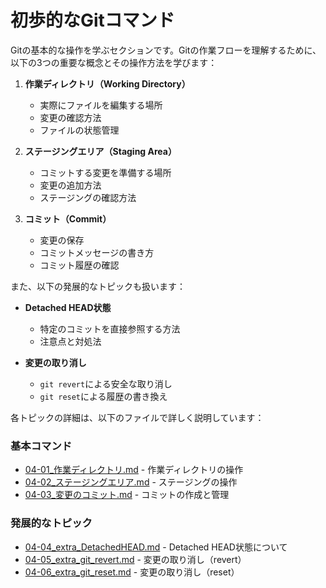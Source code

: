 # 初歩的なGitコマンド

Gitの基本的な操作を学ぶセクションです。Gitの作業フローを理解するために、以下の3つの重要な概念とその操作方法を学びます：

1. **作業ディレクトリ（Working Directory）**
   - 実際にファイルを編集する場所
   - 変更の確認方法
   - ファイルの状態管理

2. **ステージングエリア（Staging Area）**
   - コミットする変更を準備する場所
   - 変更の追加方法
   - ステージングの確認方法

3. **コミット（Commit）**
   - 変更の保存
   - コミットメッセージの書き方
   - コミット履歴の確認

また、以下の発展的なトピックも扱います：

- **Detached HEAD状態**
  - 特定のコミットを直接参照する方法
  - 注意点と対処法

- **変更の取り消し**
  - `git revert`による安全な取り消し
  - `git reset`による履歴の書き換え

各トピックの詳細は、以下のファイルで詳しく説明しています：

### 基本コマンド
- [04-01_作業ディレクトリ.md](04-01_作業ディレクトリ.md) - 作業ディレクトリの操作
- [04-02_ステージングエリア.md](04-02_ステージングエリア.md) - ステージングの操作
- [04-03_変更のコミット.md](04-03_変更のコミット.md) - コミットの作成と管理

### 発展的なトピック
- [04-04_extra_DetachedHEAD.md](04-04_extra_DetachedHEAD.md) - Detached HEAD状態について
- [04-05_extra_git_revert.md](04-05_extra_git_revert.md) - 変更の取り消し（revert）
- [04-06_extra_git_reset.md](04-06_extra_git_reset.md) - 変更の取り消し（reset） 

